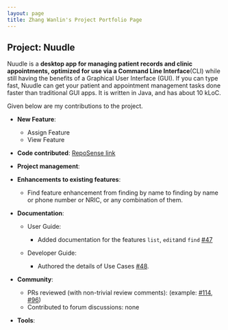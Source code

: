 ```yaml
---
layout: page
title: Zhang Wanlin's Project Portfolio Page
---
```


## Project: Nuudle

Nuudle is a **desktop app for managing patient records and clinic appointments, optimized for use
via a Command Line Interface**(CLI) while still having the benefits of a Graphical User Interface (GUI).
If you can type fast, Nuudle can get your patient and appointment management tasks done faster than traditional GUI apps.
It is written in Java, and has about 10 kLoC.

Given below are my contributions to the project.

* **New Feature**: 
    * Assign Feature
    * View Feature

* **Code contributed**: [RepoSense link](https://nus-cs2103-ay2021s1.github.io/tp-dashboard/#breakdown=true&search=zhangwanlin98&sort=groupTitle&sortWithin=title&since=2020-08-14&timeframe=commit&mergegroup=&groupSelect=groupByRepos&checkedFileTypes=docs~functional-code~test-code~other&tabOpen=true&tabType=authorship&zFR=false&tabAuthor=ZhangWanlin98&tabRepo=AY2021S1-CS2103T-T12-4%2Ftp%5Bmaster%5D&authorshipIsMergeGroup=false&authorshipFileTypes=docs~functional-code~test-code)

* **Project management**:

* **Enhancements to existing features**:
    * Find feature enhancement from finding by name to finding by name or phone number or NRIC, or any combination of them.

* **Documentation**:
  * User Guide:
    * Added documentation for the features `list`, `edit`and `find` [\#47](https://github.com/AY2021S1-CS2103T-T12-4/tp/pull/47)

  * Developer Guide:
    * Authored the details of Use Cases [\#48](https://github.com/AY2021S1-CS2103T-T12-4/tp/pull/48).

* **Community**:
  * PRs reviewed (with non-trivial review comments): 
    (example: [\#114](https://github.com/AY2021S1-CS2103T-T12-4/tp/pull/114),
    [\#96](https://github.com/AY2021S1-CS2103T-T12-4/tp/pull/96))
  * Contributed to forum discussions: none

* **Tools**:
